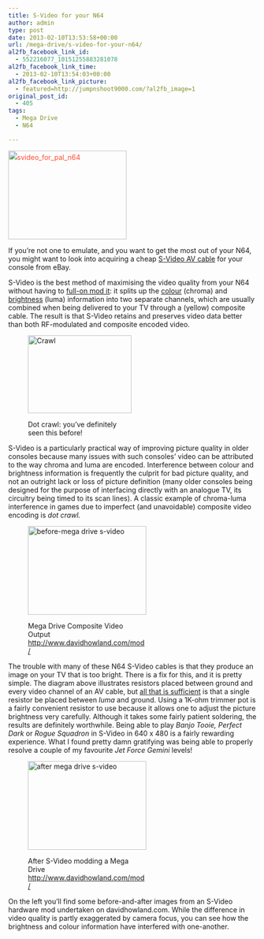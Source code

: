 ```yaml
---
title: S-Video for your N64
author: admin
type: post
date: 2013-02-10T13:53:58+00:00
url: /mega-drive/s-video-for-your-n64/
al2fb_facebook_link_id:
  - 552216077_10151255883281078
al2fb_facebook_link_time:
  - 2013-02-10T13:54:03+00:00
al2fb_facebook_link_picture:
  - featured=http://jumpnshoot9000.com/?al2fb_image=1
original_post_id:
  - 405
tags:
  - Mega Drive
  - N64

---
```

<a style="line-height:24px;color:#ff4b33;" href="http://jumpnshoot9000.com/wp-content/uploads/2013/02/svideo_for_pal_n64.jpg"><img class=" wp-image-407 alignleft" alt="svideo_for_pal_n64" src="http://jumpnshoot9000.com/wp-content/uploads/2013/02/svideo_for_pal_n64-300x225.jpg" width="240" height="180" /></a>

If you&#8217;re not one to emulate, and you want to get the most out of your N64, you might want to look into acquiring a cheap [S-Video AV cable][1] for your console from eBay.

S-Video is the best method of maximising the video quality from your N64 without having to [full-on mod it][2]: it splits up the [colour][3] (chroma) and [brightness][4] (luma) information into two separate channels, which are usually combined when being delivered to your TV through a (yellow) composite cable. The result is that S-Video retains and preserves video data better than both RF-modulated and composite encoded video.<figure id="attachment_409" style="max-width: 210px" class="wp-caption alignright">

[<img class=" wp-image-409  " alt="Crawl" src="http://jumpnshoot9000.com/wp-content/uploads/2013/02/Crawl-300x225.jpg" width="210" height="158" />][5]<figcaption class="wp-caption-text">Dot crawl: you&#8217;ve definitely seen this before!</figcaption></figure> 

S-Video is a particularly practical way of improving picture quality in older consoles because many issues with such consoles&#8217; video can be attributed to the way chroma and luma are encoded. Interference between colour and brightness information is frequently the culprit for bad picture quality, and not an outright lack or loss of picture definition (many older consoles being designed for the purpose of interfacing directly with an analogue TV, its circuitry being timed to its scan lines). A classic example of chroma-luma interference in games due to imperfect (and unavoidable) composite video encoding is _dot crawl._<figure id="attachment_417" style="max-width: 240px" class="wp-caption alignleft">

[<img class="wp-image-417 " alt="before-mega drive s-video" src="http://jumpnshoot9000.com/wp-content/uploads/2013/02/before-mega-drive-s-video-300x225.jpg" width="240" height="180" />][6]<figcaption class="wp-caption-text">Mega Drive Composite Video Output http://www.davidhowland.com/mod/</figcaption></figure> 

The trouble with many of these N64 S-Video cables is that they produce an image on your TV that is too bright. There is a fix for this, and it is pretty simple. The diagram above illustrates resistors placed between ground and every video channel of an AV cable, but [all that is sufficient][7] is that a single resistor be placed between _luma_ and ground. Using a 1K-ohm trimmer pot is a fairly convenient resistor to use because it allows one to adjust the picture brightness very carefully. Although it takes some fairly patient soldering, the results are definitely worthwhile. Being able to play _Banjo Tooie,_ _Perfect Dark_ or _Rogue Squadron_ in S-Video in 640 x 480 is a fairly rewarding experience. What I found pretty damn gratifying was being able to properly resolve a couple of my favourite _Jet Force Gemini_ levels!<figure id="attachment_418" style="max-width: 240px" class="wp-caption alignleft">

[<img class="wp-image-418 " alt="after mega drive s-video" src="http://jumpnshoot9000.com/wp-content/uploads/2013/02/after-mega-drive-s-video-300x225.jpg" width="240" height="180" />][8]<figcaption class="wp-caption-text">After S-Video modding a Mega Drive http://www.davidhowland.com/mod/</figcaption></figure> 

On the left you&#8217;ll find some before-and-after images from an S-Video hardware mod undertaken on davidhowland.com. While the difference in video quality is partly exaggerated by camera focus, you can see how the brightness and colour information have interfered with one-another.

 [1]: http://www.ebay.com.au/itm/261140694901?ssPageName=STRK:MEWNX:IT&_trksid=p3984.m1439.l2649
 [2]: http://www.gamesx.com/rgbadd/rgbn64.htm
 [3]: http://en.wikipedia.org/wiki/Chroma_(video)
 [4]: http://en.wikipedia.org/wiki/Luma_(video)
 [5]: http://jumpnshoot9000.com/wp-content/uploads/2013/02/Crawl.jpg
 [6]: http://jumpnshoot9000.com/wp-content/uploads/2013/02/before-mega-drive-s-video.jpg
 [7]: http://www.avforums.com/forums/6906928-post5.html
 [8]: http://jumpnshoot9000.com/wp-content/uploads/2013/02/after-mega-drive-s-video.jpg
